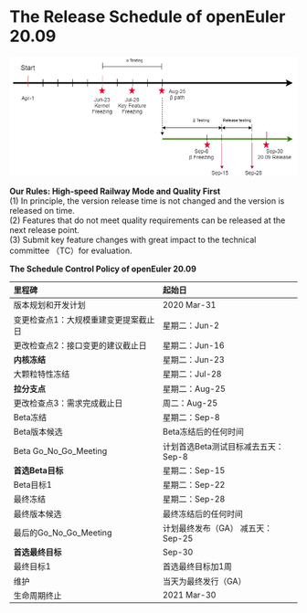 # The Release Schedule of openEuler 20.09 

![20.9 plan](<./pic/20.9 release plan.png>)

**Our Rules: High-speed Railway Mode and Quality First**  
(1) In principle, the version release time is not changed and the version is released on time.   
(2) Features that do not meet quality requirements can be released at the next release point.  
(3) Submit key feature changes with great impact to the technical committee （TC）for evaluation.  

**The Schedule Control Policy of openEuler 20.09**

|里程碑|起始日|
|:----|:-----|
|版本规划和开发计划|2020 Mar-31|
|变更检查点1：大规模重建变更提案截止日|星期二：Jun-2|
|更改检查点2：接口变更的建议截止日|星期二：Jun-16|
|**内核冻结**|星期二：Jun-23|
|大颗粒特性冻结|星期二：Jul-28|
|**拉分支点**|星期二：Aug-25|
|更改检查点3：需求完成截止日|周二：Aug-25|
|Beta冻结|星期二：Sep-8|
|Beta版本候选|Beta冻结后的任何时间|
|Beta Go_No_Go_Meeting|计划首选Beta测试目标减去五天：Sep-8|
|**首选Beta目标**|星期二：Sep-15|
|Beta目标1|星期二：Sep-22|
|最终冻结|星期二：Sep-28|
|最终版本候选|最终冻结后的任何时间|
|最后的Go_No_Go_Meeting|计划最终发布（GA） 减五天： Sep-25|
|**首选最终目标**|Sep-30|
|最终目标1|首选最终目标加1周|
|维护|当天为最终发行（GA）|
|生命周期终止|2021 Mar-30|


